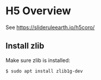 # H5 Overview

See https://slideruleearth.io/h5coro/

## Install zlib

Make sure zlib is installed:
```bash
$ sudo apt install zlib1g-dev
```
